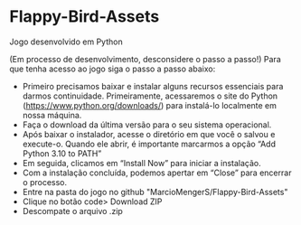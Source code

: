 # Flappy-Bird-Assets
Jogo desenvolvido em Python

(Em processo de desenvolvimento, desconsidere o passo a passo!)
Para que tenha acesso ao jogo siga o passo a passo abaixo:
* Primeiro precisamos baixar e instalar alguns recursos essenciais para darmos continuidade. Primeiramente, acessaremos o site do Python (https://www.python.org/downloads/) para instalá-lo localmente em nossa máquina. 
* Faça o download da última versão para o seu sistema operacional.
* Após baixar o instalador, acesse o diretório em que você o salvou e execute-o. Quando ele abrir, é importante marcarmos a opção “Add Python 3.10 to
PATH”
* Em seguida, clicamos em “Install Now” para iniciar a instalação.
* Com a instalação concluída, podemos apertar em “Close” para encerrar o
processo.
* Entre na pasta do jogo no github "MarcioMengerS/Flappy-Bird-Assets"
* Clique no botão code> Download ZIP
* Descompate o arquivo .zip
